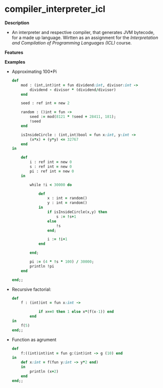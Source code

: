 # compiler_interpreter_icl

**Description**
- An interpreter and respective compiler, that generates JVM bytecode, for a made up language. Wirtten as an assignment for the *Interpretation and Compilation of Programming Languages (ICL)* course.

**Features**

**Examples**
- Approximating 100*Pi
    ```ruby
    def
        mod : (int,int)int = fun dividend:int, divisor:int ->
            dividend - divisor * (dividend/divisor)
        end

        seed : ref int = new 2

        random : ()int = fun ->
            seed := mod(8121 * !seed + 28411, 181);
            !seed
        end

        isInsideCircle : (int,int)bool = fun x:int, y:int ->
            (x*x) + (y*y) <= 32767
        end
    in

        def
            i : ref int = new 0
            s : ref int = new 0
            pi : ref int = new 0
        in

            while !i < 30000 do

                def
                    x : int = random()
                    y : int = random()
                in
                    if isInsideCircle(x,y) then
                        s := !s+1
                    else
                        !s
                    end;

                    i := !i+1
                end

            end;

            pi := (4 * !s * 100) / 30000;
            println !pi
        end

    end;;
    ```

- Recursive factorial:
    ```ruby
    def
        f : (int)int = fun x:int -> 

                if x==0 then 1 else x*(f(x-1)) end 
            end
    in
        f(5)
    end;;
    ```

- Function as agrument
    ```ruby
    def 
        f:((int)int)int = fun g:(int)int -> g (10) end
    in
        def x:int = f(fun y:int -> y*2 end)
        in
            println (x+2)
        end
    end;;
    ```
